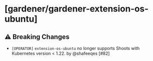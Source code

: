 # [gardener/gardener-extension-os-ubuntu]

## ⚠️ Breaking Changes

- `[OPERATOR]` `extension-os-ubuntu` no longer supports Shoots with Кubernetes version < 1.22. by @shafeeqes [#82]